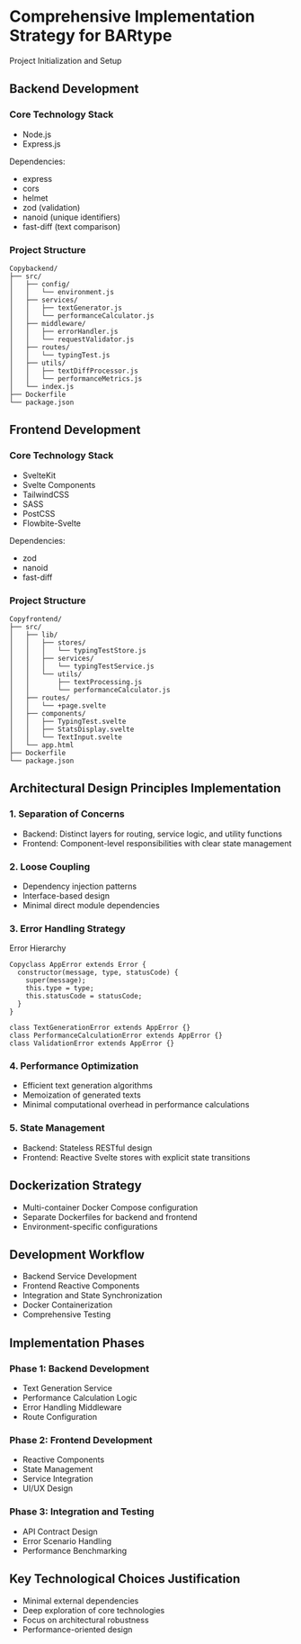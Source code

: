 # Comprehensive Implementation Strategy for BARtype

Project Initialization and Setup
## Backend Development

### Core Technology Stack

- Node.js
- Express.js

Dependencies:
- express
- cors
- helmet
- zod (validation)
- nanoid (unique identifiers)
- fast-diff (text comparison)

### Project Structure
```
Copybackend/
├── src/
│   ├── config/
│   │   └── environment.js
│   ├── services/
│   │   ├── textGenerator.js
│   │   └── performanceCalculator.js
│   ├── middleware/
│   │   ├── errorHandler.js
│   │   └── requestValidator.js
│   ├── routes/
│   │   └── typingTest.js
│   ├── utils/
│   │   ├── textDiffProcessor.js
│   │   └── performanceMetrics.js
│   └── index.js
├── Dockerfile
└── package.json
```

## Frontend Development

### Core Technology Stack

- SvelteKit
- Svelte Components
- TailwindCSS
- SASS
- PostCSS
- Flowbite-Svelte

Dependencies:
- zod
- nanoid
- fast-diff

### Project Structure
```
Copyfrontend/
├── src/
│   ├── lib/
│   │   ├── stores/
│   │   │   └── typingTestStore.js
│   │   ├── services/
│   │   │   └── typingTestService.js
│   │   └── utils/
│   │       ├── textProcessing.js
│   │       └── performanceCalculator.js
│   ├── routes/
│   │   └── +page.svelte
│   ├── components/
│   │   ├── TypingTest.svelte
│   │   ├── StatsDisplay.svelte
│   │   └── TextInput.svelte
│   └── app.html
├── Dockerfile
└── package.json
```

## Architectural Design Principles Implementation
### 1. Separation of Concerns

- Backend: Distinct layers for routing, service logic, and utility functions
- Frontend: Component-level responsibilities with clear state management

### 2. Loose Coupling

- Dependency injection patterns
- Interface-based design
- Minimal direct module dependencies

### 3. Error Handling Strategy
Error Hierarchy
```
Copyclass AppError extends Error {
  constructor(message, type, statusCode) {
    super(message);
    this.type = type;
    this.statusCode = statusCode;
  }
}

class TextGenerationError extends AppError {}
class PerformanceCalculationError extends AppError {}
class ValidationError extends AppError {}
```

### 4. Performance Optimization

- Efficient text generation algorithms
- Memoization of generated texts
- Minimal computational overhead in performance calculations

### 5. State Management

- Backend: Stateless RESTful design
- Frontend: Reactive Svelte stores with explicit state transitions


## Dockerization Strategy

- Multi-container Docker Compose configuration
- Separate Dockerfiles for backend and frontend
- Environment-specific configurations

## Development Workflow
- Backend Service Development
- Frontend Reactive Components
- Integration and State Synchronization
- Docker Containerization
- Comprehensive Testing

## Implementation Phases
### Phase 1: Backend Development

- Text Generation Service
- Performance Calculation Logic
- Error Handling Middleware
- Route Configuration

### Phase 2: Frontend Development

- Reactive Components
- State Management
- Service Integration
- UI/UX Design

### Phase 3: Integration and Testing

- API Contract Design
- Error Scenario Handling
- Performance Benchmarking

## Key Technological Choices Justification

- Minimal external dependencies
- Deep exploration of core technologies
- Focus on architectural robustness
- Performance-oriented design